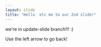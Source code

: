 ```yaml
---
layout: slide
title: "Hello  elc me to our 2nd slide!"
---
```

we're in update-slide branch!!! :)

Use the left arrow to go back!
